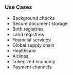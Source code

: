 ### Use Cases
* Background checks
* Secure document storage
* Birth registries
* Land registries
* Financial services
* Global supply chain
* Healthcare
* Airlines
* Tokenized economy
* Payment channels